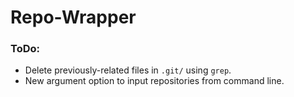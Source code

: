 # Repo-Wrapper

### ToDo:
* Delete previously-related files in `.git/` using `grep`.  
* New argument option to input repositories from command line. 
